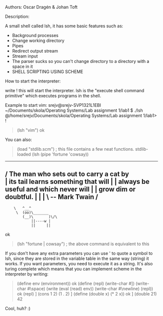 Authors: Oscar Dragén & Johan Toft

Description:

A small shell called lsh, it has some basic features such as:

 * Background processes
 * Change working directory
 * Pipes
 * Redirect output stream
 * Stream input
 * The parser sucks so you can't change directory to a directory with a space in it
 * SHELL SCRIPTING USING SCHEME

How to start the interpreter:

write !
this will start the interpreter.
lsh is the "execute shell command primitive" which executes programs in the shell.

Example to start vim:
srejv@srejv-SVP1321L1EBI ~/Documents/skola/Operating Systems/Lab assignment 1/lab1 $ ./lsh
@/home/srejv/Documents/skola/Operating Systems/Lab assignment 1/lab1> !
> (lsh "vim")
ok
> 


You can also:
> (load "stdlib.scm") ; this file contains a few neat functions.
stdlib-loaded
> (lsh (pipe 'fortune 'cowsay))
 ________________________________________
/ The man who sets out to carry a cat by \
| its tail learns something that will    |
| always be useful and which never will  |
| grow dim or doubtful.                  |
|                                        |
\ -- Mark Twain                          /
 ----------------------------------------
        \   ^__^
         \  (oo)\_______
            (__)\       )\/\
                ||----w |
                ||     ||
ok
> (lsh "fortune | cowsay") ; the above command is equivalent to this

If you don't have any extra parameters you can use ' to quote a symbol to lsh, since they are 
stored in the variable table in the same way (string) it works. If you want parameters, you need
to execute it as a string. It's also turing complete which means that you can implement scheme
in the interpreter by writing:

> (define env (environment))
ok
> (define (repl)
    (write-char #\])
    (write-char #\space)
    (write (eval (read) env))
    (write-char #\newline)
    (repl))
ok
> (repl)
] (cons 1 2)
(1 . 2)
] (define (double x) (* 2 x))
ok
] (double 21)
42

Cool, huh? :)